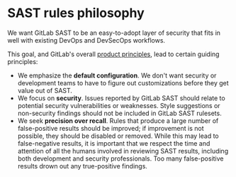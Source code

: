 # SAST rules philosophy

We want GitLab SAST to be an easy-to-adopt layer of security that fits in well with existing DevOps and DevSecOps workflows.

This goal, and GitLab's overall [product principles](https://about.gitlab.com/handbook/product/product-principles/), lead to certain guiding principles:
- We emphasize the **default configuration**. We don't want security or development teams to have to figure out customizations before they get value out of SAST.
- We focus on **security**. Issues reported by GitLab SAST should relate to potential security vulnerabilities or weaknesses. Style suggestions or non-security findings should not be included in GitLab SAST rulesets.
- We seek **precision over recall**. Rules that produce a large number of false-positive results should be improved; if improvement is not possible, they should be disabled or removed. While this may lead to false-negative results, it is important that we respect the time and attention of all the humans involved in reviewing SAST results, including both development and security professionals. Too many false-positive results drown out any true-positive findings.